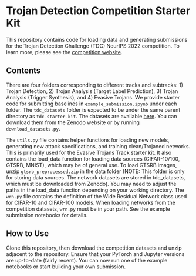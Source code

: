 # Trojan Detection Competition Starter Kit

This repository contains code for loading data and generating submissions for the Trojan Detection Challenge (TDC) NeurIPS 2022 competition. To learn more, please see the [competition website](https://trojandetection.ai/).

## Contents

There are four folders corresponding to different tracks and subtracks: 1) Trojan Detection, 2) Trojan Analysis (Target Label Prediction), 3) Trojan Analysis (Trigger Synthesis), and 4) Evasive Trojans. We provide starter code for submitting baselines in `example_submission.ipynb` under each folder. The `tdc_datasets` folder is expected to be under the same parent directory as `tdc-starter-kit`. The datasets are available [here](https://zenodo.org/record/6812318). You can download them from the Zenodo website or by running `download_datasets.py`.

The `utils.py` file contains helper functions for loading new models, generating new attack specifications, and training clean/Trojaned networks. This is primarily used for the Evasive Trojans Track starter kit. It also contains the load_data function for loading data sources (CIFAR-10/100, GTSRB, MNIST), which may be of general use. To load GTSRB images, unzip `gtsrb_preprocessed.zip` in the data folder (NOTE: This folder is only for storing data sources. The network datasets are stored in tdc_datasets, which must be downloaded from Zenodo). You may need to adjust the paths in the load_data function depending on your working directory. The `wrn.py` file contains the definition of the Wide Residual Network class used for CIFAR-10 and CIFAR-100 models. When loading networks from the competition datasets, `wrn.py` must be in your path. See the example submission notebooks for details.

## How to Use

Clone this repository, then download the competition datasets and unzip adjacent to the repository. Ensure that your PyTorch and Jupyter versions are up-to-date (fairly recent). You can now run one of the example notebooks or start building your own submission.
